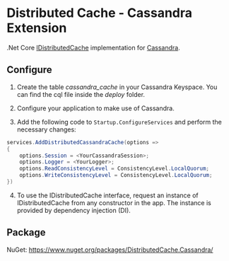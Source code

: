 # Distributed Cache - Cassandra Extension
.Net Core [IDistributedCache](https://docs.microsoft.com/en-us/aspnet/core/performance/caching/distributed?view=aspnetcore-5.0) implementation for [Cassandra](https://cassandra.apache.org/).

## Configure

1. Create the table *cassandra_cache* in your Cassandra Keyspace. You can find the cql file inside the *deploy* folder.

2. Configure your application to make use of Cassandra.

3. Add the following code to `Startup.ConfigureServices` and perform the necessary changes:
```csharp
services.AddDistributedCassandraCache(options =>
{
    options.Session = <YourCassandraSession>;
    options.Logger = <YourLogger>;
    options.ReadConsistencyLevel = ConsistencyLevel.LocalQuorum;
    options.WriteConsistencyLevel = ConsistencyLevel.LocalQuorum;
})
```

4. To use the IDistributedCache interface, request an instance of IDistributedCache from any constructor in the app. The instance is provided by dependency injection (DI).


## Package
NuGet: https://www.nuget.org/packages/DistributedCache.Cassandra/